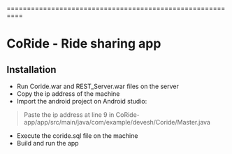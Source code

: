 ==========================================================
# CoRide - Ride sharing app

## Installation 

 - Run Coride.war and REST_Server.war files on the server
 - Copy the ip address of the machine
 - Import the android project on Android studio: <br />
> Paste the ip address at line 9 in CoRide-app/app/src/main/java/com/example/devesh/Coride/Master.java
 - Execute the coride.sql file on the machine
 - Build and run the app
